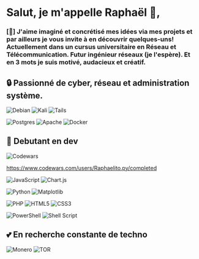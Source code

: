# Salut, je m'appelle **Raphaël** :wave:, 
###  [:crystal_ball:]  J'aime imaginé et concrétisé mes idées via mes projets et par ailleurs je vous invite à en découvrir quelques-uns! Actuellement dans un cursus universitaire en **Réseau et Télécommunication**. Futur ingénieur réseaux (je l'espère). Et en 3 mots je suis motivé, audacieux et créatif.
## :lock: Passionné de cyber, réseau et administration système.

![Debian](https://img.shields.io/badge/Debian-D70A53?style=for-the-badge&logo=debian&logoColor=white)
![Kali](https://img.shields.io/badge/Kali-268BEE?style=for-the-badge&logo=kalilinux&logoColor=white)
![Tails](https://img.shields.io/badge/Tails%20-56347C?&style=for-the-badge&logo=tails&logoColor=white)

![Postgres](https://img.shields.io/badge/postgres-%23316192.svg?style=for-the-badge&logo=postgresql&logoColor=white)
![Apache](https://img.shields.io/badge/apache-%23D42029.svg?style=for-the-badge&logo=apache&logoColor=white)
![Docker](https://img.shields.io/badge/docker-%230db7ed.svg?style=for-the-badge&logo=docker&logoColor=white)

## :seedling: Debutant en dev
![Codewars](https://img.shields.io/badge/Codewars-B1361E?style=for-the-badge&logo=codewars&logoColor=grey)

https://www.codewars.com/users/Raphaelito.py/completed

![JavaScript](https://img.shields.io/badge/javascript-%23323330.svg?style=for-the-badge&logo=javascript&logoColor=%23F7DF1E)
![Chart.js](https://img.shields.io/badge/chart.js-F5788D.svg?style=for-the-badge&logo=chart.js&logoColor=white)

![Python](https://img.shields.io/badge/python-3670A0?style=for-the-badge&logo=python&logoColor=ffdd54)
![Matplotlib](https://img.shields.io/badge/Matplotlib-%23ffffff.svg?style=for-the-badge&logo=Matplotlib&logoColor=black)

![PHP](https://img.shields.io/badge/php-%23777BB4.svg?style=for-the-badge&logo=php&logoColor=white)
![HTML5](https://img.shields.io/badge/html5-%23E34F26.svg?style=for-the-badge&logo=html5&logoColor=white)
![CSS3](https://img.shields.io/badge/css3-%231572B6.svg?style=for-the-badge&logo=css3&logoColor=white)

![PowerShell](https://img.shields.io/badge/PowerShell-%235391FE.svg?style=for-the-badge&logo=powershell&logoColor=white)
![Shell Script](https://img.shields.io/badge/shell_script-%23121011.svg?style=for-the-badge&logo=gnu-bash&logoColor=white)

## :two_hearts: En recherche constante de techno
![Monero](https://img.shields.io/badge/monero-FF6600?style=for-the-badge&logo=monero&logoColor=white)
![TOR](https://img.shields.io/badge/tor-%237E4798.svg?style=for-the-badge&logo=tor-project&logoColor=white)


<!---
Explication sur la syntaxe readme
https://docs.github.com/fr/get-started/writing-on-github/getting-started-with-writing-and-formatting-on-github/basic-writing-and-formatting-syntax
EMOJI
https://gist.github.com/rxaviers/7360908
ICON 
https://github.com/Ileriayo/markdown-badges

EXEMPLE de profil
https://zzetao.github.io/awesome-github-profile/$

Cours sur des notion de cyber
https://www.hacksplaining.com/lessons

Template pour un projet :

<h1 align="center">
<br>
  <img src="YOUR_LOGO_URL" alt="YOUR_PROJECT_NAME" width="120">
<br>
<br>
YOUR_PROJECT_NAME
</h1>

<p align="center">A little description about your project</p>

<p align="center">
  <a href="https://opensource.org/licenses/MIT">
    <img src="https://img.shields.io/badge/License-MIT-blue.svg" alt="License MIT">
  </a>
</p>

## Features
[//]: # (Add the features of your project here:)
This app features all the latest tools and practices in mobile development!

- ⚛️ **React Js** — A JavaScript library for building user interfaces
- ⚛️ **React Native** — A lib that provides a way to create native apps for Android and iOS
- 💹 **Node Js** — A web framework for Node Js

## Getting started

Describe here the way to use/install your project


## License

This project is licensed under the MIT License - see the [LICENSE](https://opensource.org/licenses/MIT) page for details.

**itsR0rSchAcH/itsR0rSchAcH** is a ✨ _special_ ✨ repository because its `README.md` (this file) appears on your GitHub profile.
https://www.hacksplaining.com/lessons
Here are some ideas to get you started:

- 🔭 I’m currently working on ...
- 🌱 I’m currently learning ...
- 👯 I’m looking to collaborate on ...
- 🤔 I’m looking for help with ...
- 💬 Ask me about ...
- 📫 How to reach me: ...
- 😄 Pronouns: ...
- ⚡ Fun fact: ...
-->
